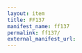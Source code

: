 ```yaml
---
layout: item
title: FF137
manifest_name: ff137
permalink: ff137/
external_manifest_url: 
---
```

<!-- Add an essay or interpretive material below this line,
using HTML or markdown.  Do not modify this file above this line -->
